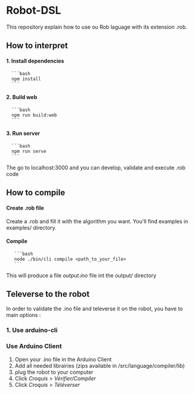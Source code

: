 # Robot-DSL

This repository explain how to use ou Rob laguage with its extension .rob.

## How to interpret

#### 1. Install dependencies
      ```bash
      npm install
      ```

#### 2. Build web
      ```bash
      npm run build:web
      ```

#### 3. Run server
      ```bash
      npm run serve
      ```

The go to localhost:3000 and you can develop, validate and execute .rob code

## How to compile

#### Create .rob file
Create a .rob and fill it with the algorithm you want. You'll find examples in examples/ directory.

#### Compile
       ```bash
       node ./bin/cli compile <path_to_your_file>
       ```
This will produce a file *output.ino* file int the output/ directory

## Televerse to the robot

In order to validate the .ino file and televerse it on the robot, you have to main options :

### 1. Use arduino-cli

### Use Arduino Client

1. Open your .ino file in the Arduino Client
2. Add all needed librairies (zips available in /src/language/compiler/lib)
3. plug the robot to your computer
4. Click *Croquis > Vérifier/Compiler*
5. Click *Croquis > Téléverser*
